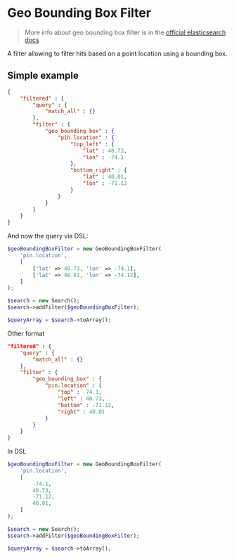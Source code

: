 # Geo Bounding Box Filter

> More info about geo bounding box filter is in the [official elasticsearch docs][1]

A filter allowing to filter hits based on a point location using a bounding box.

## Simple example

```JSON
{
    "filtered" : {
        "query" : {
            "match_all" : {}
        },
        "filter" : {
            "geo_bounding_box" : {
                "pin.location" : {
                    "top_left" : {
                        "lat" : 40.73,
                        "lon" : -74.1
                    },
                    "bottom_right" : {
                        "lat" : 40.01,
                        "lon" : -71.12
                    }
                }
            }
        }
    }
}
```

And now the query via DSL:

```php
$geoBoundingBoxFilter = new GeoBoundingBoxFilter(
    'pin.location',
    [
        ['lat' => 40.73, 'lon' => -74.1],
        ['lat' => 40.01, 'lon' => -74.12],
    ]
);

$search = new Search();
$search->addFilter($geoBoundingBoxFilter);

$queryArray = $search->toArray();
```

Other format

```JSON
"filtered" : {
    "query" : {
        "match_all" : {}
    },
    "filter" : {
        "geo_bounding_box" : {
            "pin.location" : {
                "top" : -74.1,
                "left" : 40.73,
                "bottom" : -71.12,
                "right" : 40.01
            }
        }
    }
}
```

In DSL

```php
$geoBoundingBoxFilter = new GeoBoundingBoxFilter(
    'pin.location',
    [
        -74.1,
        40.73,
        -71.12,
        40.01,
    ]
);

$search = new Search();
$search->addFilter($geoBoundingBoxFilter);

$queryArray = $search->toArray();
```


[1]: https://www.elastic.co/guide/en/elasticsearch/reference/current/query-dsl-geo-bounding-box-filter.html
